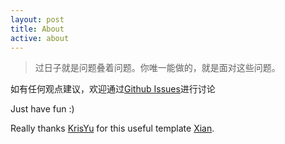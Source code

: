 ```yaml
---
layout: post
title: About
active: about
---
```



>过日子就是问题叠着问题。你唯一能做的，就是面对这些问题。

如有任何观点建议，欢迎通过[Github Issues](https://github.com/Wennn/wennn.github.io/issues)进行讨论

Just have fun :)



Really thanks [KrisYu](https://github.com/KrisYu) for this useful template [Xian](https://github.com/KrisYu/Xian).
